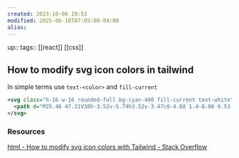 ```yaml
---
created: 2023-10-06 19:53
modified: 2025-06-16T07:05:00-04:00
alias: 
---
```

up::
tags:: [[react]] [[css]]
## How to modify svg icon colors in tailwind


In simple terms use `text-<color>` and `fill-current`

```xml
<svg class="h-16 w-16 rounded-full bg-cyan-400 fill-current text-white" viewBox="0 0 60 60">
  <path d="M25.46 47.31V30h-3.52v-5.74h3.52v-3.47c0-4.68 1.4-8.06 6.53-8.06h6.1v5.73h-4.3c-2.15 0-2.64 1.43-2.64 2.92v2.88h6.62l-.9 5.74h-5.72V47.3h-5.69z" />
</svg>
```



### Resources
[html - How to modify svg icon colors with Tailwind - Stack Overflow](https://stackoverflow.com/questions/64197107/how-to-modify-svg-icon-colors-with-tailwind)

